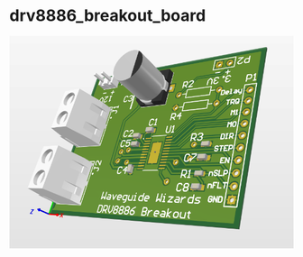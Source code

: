 # drv8886_breakout_board

![alt text](https://github.com/Waveguide-Wizards/drv8886_breakout_board/blob/master/drv8886_breakout_screenshot_10_15.PNG)
